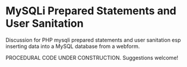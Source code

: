 # MySQLi Prepared Statements and User Sanitation
Discussion for PHP mysqli prepared statements and user sanitation esp inserting data into a MySQL database from a webform.

PROCEDURAL CODE UNDER CONSTRUCTION. Suggestions welcome!
